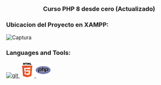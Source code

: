 <h3 align="center">Curso PHP 8 desde cero (Actualizado)</h3>

<h3 align="left">Ubicacion del Proyecto en XAMPP:</h3>

<img width="599" alt="Captura" src="https://github.com/Aldopuello1999/Curso_PHP/assets/72235838/feacee00-35fa-4f7d-bf5c-136e84138ff8" caption="Ubicacion del Proyecto en XAMPP">


<h3 align="left">Languages and Tools:</h3>
<p align="left"> <a href="https://git-scm.com/" target="_blank" rel="noreferrer"> <img src="https://www.vectorlogo.zone/logos/git-scm/git-scm-icon.svg" alt="git" width="40" height="40"/> </a> <a href="https://www.w3.org/html/" target="_blank" rel="noreferrer"> <img src="https://raw.githubusercontent.com/devicons/devicon/master/icons/html5/html5-original-wordmark.svg" alt="html5" width="40" height="40"/> </a> <a href="https://www.php.net" target="_blank" rel="noreferrer"> <img src="https://raw.githubusercontent.com/devicons/devicon/master/icons/php/php-original.svg" alt="php" width="40" height="40"/> </a> </p>
